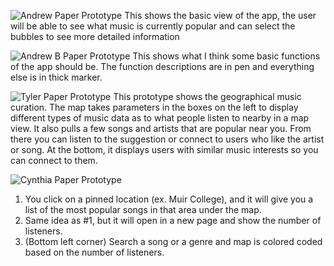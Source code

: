 ![Andrew Paper Prototype](https://raw.githubusercontent.com/SpiritRushAhri/team17/master/images/Andrew.JPG "Andrew Fancett Paper Prototype")
This shows the basic view of the app, the user will be able to see what music is currently popular and can select the bubbles to see more detailed information

![Andrew B Paper Prototype](https://raw.githubusercontent.com/SpiritRushAhri/team17/master/images/AndrewBPaperPrototype.JPG "Andrew Bartleman Paper Prototype")
This shows what I think some basic functions of the app should be. The function descriptions are in pen and everything else is in thick marker.

![Tyler Paper Prototype](https://raw.githubusercontent.com/SpiritRushAhri/team17/master/images/IMG_0139.JPG "Tyler Sorensen Paper Prototype")
This prototype shows the geographical music curation. The map takes parameters in the boxes on the left to display different types of music data as to what people listen to nearby in a map view. It also pulls a few songs and artists that are popular near you. From there you can listen to the suggestion or connect to users who like the artist or song. At the bottom, it displays users with similar music interests so you can connect to them.

![Cynthia Paper Prototype](https://raw.githubusercontent.com/SpiritRushAhri/team17/master/images/Cynthia.jpg "Cynthia Hong Paper Prototype")
1. You click on a pinned location (ex. Muir College), and it will give you a list of the most popular songs in that area under the map.
2. Same idea as #1, but it will open in a new page and show the number of listeners.
3. (Bottom left corner) Search a song or a genre and map is colored coded based on the number of listeners. 
